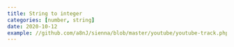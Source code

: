 ```yaml
---
title: String to integer
categories: [number, string]
date: 2020-10-12
example: //github.com/a8nJ/sienna/blob/master/youtube/youtube-track.php
---
```

